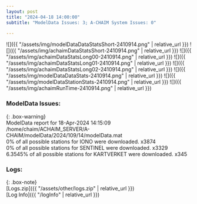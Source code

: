 ```yaml
---
layout: post
title: "2024-04-18 14:00:00"
subtitle: "ModelData Issues: 3; A-CHAIM System Issues: 0"

---
```


![]({{ "/assets/img/modelDataDataStatsShort-2410914.png" | relative_url }})
![]({{ "/assets/img/achaimDataStatsShort-2410914.png" | relative_url }})
![]({{ "/assets/img/achaimDataStatsLong00-2410914.png" | relative_url }})
![]({{ "/assets/img/achaimDataStatsLong01-2410914.png" | relative_url }})
![]({{ "/assets/img/achaimDataStatsLong02-2410914.png" | relative_url }})
![]({{ "/assets/img/modelDataDataStats-2410914.png" | relative_url }})
![]({{ "/assets/img/modelDataStationStats-2410914.png" | relative_url }})
![]({{ "/assets/img/achaimRunTime-2410914.png" | relative_url }})


### ModelData Issues:  
  
{: .box-warning}  
 ModelData report for 18-Apr-2024 14:15:09   
 /home/chaim/ACHAIM_SERVER/A-CHAIM/modelData/2024/109/14/modelData.mat   
 0% of all possible stations for IONO were downloaded. x3874   
 0% of all possible stations for SENTINEL were downloaded. x3329   
 6.3545% of all possible stations for KARTVERKET were downloaded. x345   
  


### Logs:  
  
{: .box-note}  
[Logs.zip]({{ "/assets/other/logs.zip" | relative_url }})  
[Log Info]({{ "/logInfo" | relative_url }})  
